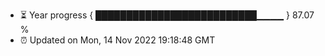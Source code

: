 - ⏳ Year progress { ██████████████████████████▁▁▁▁ } 87.07 %
- ⏰ Updated on Mon, 14 Nov 2022 19:18:48 GMT

